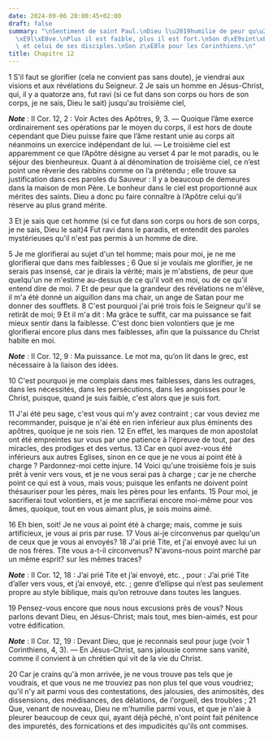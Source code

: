 ```yaml
---
date: 2024-09-06 20:00:45+02:00
draft: false
summary: "\nSentiment de saint Paul.\nDieu l\u2019humilie de peur qu\u2019il ne s\u2019\
  \xE9l\xE8ve.\nPlus il est faible, plus il est fort.\nSon d\xE9sint\xE9ressement\
  \ et celui de ses disciples.\nSon z\xE8le pour les Corinthiens.\n"
title: Chapitre 12
---
```





1 S'il faut se glorifier (cela ne convient pas sans doute), je viendrai aux visions et aux révélations du Seigneur. 2 Je sais un homme en Jésus-Christ, qui, il y a quatorze ans, fut ravi (si ce fut dans son corps ou hors de son corps, je ne sais, Dieu le sait) jusqu'au troisième ciel,

***Note*** :  II Cor. 12, 2 : Voir Actes des Apôtres, 9, 3. ― Quoique l’âme exerce ordinairement ses opérations par le moyen du corps, il est hors de doute cependant que Dieu puisse faire que l’âme restant unie au corps ait néanmoins un exercice indépendant de lui. ― Le troisième ciel est apparemment ce que l’Apôtre désigne au verset 4 par le mot paradis, ou le séjour des bienheureux. Quant à al dénomination de troisième ciel, ce n’est point une rêverie des rabbins comme on l’a prétendu ; elle trouve sa justification dans ces paroles du Sauveur : Il y a beaucoup de demeures dans la maison de mon Père. Le bonheur dans le ciel est proportionné aux mérites des saints. Dieu a donc pu faire connaître à l’Apôtre celui qu’il réserve au plus grand mérite.

3 Et je sais que cet homme (si ce fut dans son corps ou hors de son corps, je ne sais, Dieu le sait)4 Fut ravi dans le paradis, et entendit des paroles mystérieuses qu'il n'est pas permis à un homme de dire.


5 Je me glorifierai au sujet d'un tel homme; mais pour moi, je ne me glorifierai que dans mes faiblesses ; 6 Que si je voulais me glorifier, je ne serais pas insensé, car je dirais la vérité; mais je m'abstiens, de peur que quelqu'un ne m'estime au-dessus de ce qu'il voit en moi, ou de ce qu'il entend dire de moi. 7 Et de peur que la grandeur des révélations ne m'élève, il m'a été donné un aiguillon dans ma chair, un ange de Satan pour me donner des soufflets. 8 C'est pourquoi j'ai prié trois fois le Seigneur qu'il se retirât de moi; 9 Et il m'a dit : Ma grâce te suffit, car ma puissance se fait mieux sentir dans la faiblesse. C'est donc bien volontiers que je me glorifierai encore plus dans mes faiblesses, afin que la puissance du Christ habite en moi.

***Note*** :  II Cor. 12, 9 : Ma puissance. Le mot ma, qu’on lit dans le grec, est nécessaire à la liaison des idées.

10 C'est pourquoi je me complais dans mes faiblesses, dans les outrages, dans les nécessités, dans les persécutions, dans les angoisses pour le Christ, puisque, quand je suis faible, c'est alors que je suis fort.


11 J'ai été peu sage, c'est vous qui m'y avez contraint ; car vous deviez me recommander, puisque je n'ai été en rien inférieur aux plus éminents des apôtres, quoique je ne sois rien. 12 En effet, les marques de mon apostolat ont été empreintes sur vous par une patience à l'épreuve de tout, par des miracles, des prodiges et des vertus. 13 Car en quoi avez-vous été inférieurs aux autres Eglises, sinon en ce que je ne vous ai point été à charge ? Pardonnez-moi cette injure. 14 Voici qu'une troisième fois je suis prêt à venir vers vous, et je ne vous serai pas à charge ; car je ne cherche point ce qui est à vous, mais vous; puisque les enfants ne doivent point thésauriser pour les pères, mais les pères pour les enfants. 15 Pour moi, je sacrifierai tout volontiers, et je me sacrifierai encore moi-même pour vos âmes, quoique, tout en vous aimant plus, je sois moins aimé.


16 Eh bien, soit! Je ne vous ai point été à charge; mais, comme je suis artificieux, je vous ai pris par ruse. 17 Vous ai-je circonvenus par quelqu'un de ceux que je vous ai envoyés? 18 J'ai prié Tite, et j'ai envoyé avec lui un de nos frères. Tite vous a-t-il circonvenus? N'avons-nous point marché par un même esprit? sur les mêmes traces?

***Note*** :  II Cor. 12, 18 : J’ai prié Tite et j’ai envoyé, etc. , pour : J’ai prié Tite d’aller vers vous, et j’ai envoyé, etc. ; genre d’ellipse qui n’est pas seulement propre au style biblique, mais qu’on retrouve dans toutes les langues.


19 Pensez-vous encore que nous nous excusions près de vous? Nous parlons devant Dieu, en Jésus-Christ; mais tout, mes bien-aimés, est pour votre édification.

***Note*** :  II Cor. 12, 19 : Devant Dieu, que je reconnais seul pour juge (voir 1 Corinthiens, 4, 3). ― En Jésus-Christ, sans jalousie comme sans vanité, comme il convient à un chrétien qui vit de la vie du Christ.

20 Car je crains qu'à mon arrivée, je ne vous trouve pas tels que je voudrais, et que vous ne me trouviez pas non plus tel que vous voudriez; qu'il n'y ait parmi vous des contestations, des jalousies, des animosités, des dissensions, des médisances, des délations, de l'orgueil, des troubles ; 21 Que, venant de nouveau, Dieu ne m'humilie parmi vous, et que je n'aie à pleurer beaucoup de ceux qui, ayant déjà péché, n'ont point fait pénitence des impuretés, des fornications et des impudicités qu'ils ont commises.

